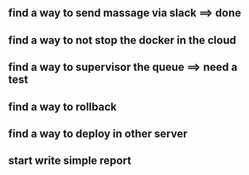 ## find a way to send massage via slack ==> done
## find a way to not stop the docker in the cloud
## find a way to supervisor the queue ==> need a test
## find a way to rollback 
## find a way to deploy in other server
## start write simple report
